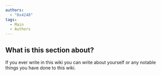 ```yaml
---
authors: 
  - "0x4248"
tags:
  - Main
  - Authors
---
```

## What is this section about?
If you ever write in this wiki you can write about yourself or any notable things you have done to this wiki.